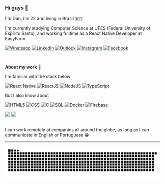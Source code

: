 ### Hi guys 👋

I'm Dan, I'm 22 and living in Brasil 🇧🇷

I'm currently studying Computer Science at UFES (Federal University of Espírito Santo), and working fulltime as a React Native Developer at EasyFarm.

[![Whatsapp](https://cdn2.iconfinder.com/data/icons/social-media-applications/64/social_media_applications_23-whatsapp-32.png)](https://wa.me/55028999728865) 
[![LinkedIn](https://cdn1.iconfinder.com/data/icons/logotypes/32/square-linkedin-32.png)](https://www.linkedin.com/in/danilo-js/) [![Outlook](https://cdn4.iconfinder.com/data/icons/logos-and-brands/512/243_Outlook_logo-32.png)](mailto:danilojldeo@hotmail.com) [![Instagram](https://cdn3.iconfinder.com/data/icons/social-network-30/512/social-03-32.png)](https://www.instagram.com/dan_jsl/) [![Facebook](https://cdn3.iconfinder.com/data/icons/free-social-icons/67/Untitled-16-32.png)](https://www.facebook.com/danilolima066)

</br>

**About my work** 🚀 

I'm familiar with the stack below

![React Native](https://img.shields.io/badge/-React_Native-333333?style=flat&logo=react)
![ReactJS](https://img.shields.io/badge/-ReactJS-333333?style=flat&logo=react)
![NodeJS](https://img.shields.io/badge/NodeJS-333333?style=flat&logo=nodejs)
![TypeScript](https://img.shields.io/badge/TypeScript-333333?style=flat&logo=TypeScript)

But I also know about

![HTML5](https://img.shields.io/badge/-HTML5-333333?style=flat&logo=HTML5)
![CSS](https://img.shields.io/badge/-CSS-333333?style=flat&logo=CSS3&logoColor=1572B6)
![C](https://img.shields.io/badge/C-333333?style=flat&logo=C)
![SQL](https://img.shields.io/badge/SQL-333333?style=flat&logo=sql)
![Docker](https://img.shields.io/badge/Docker-333333?style=flat&logo=Docker)
![Firebase](https://img.shields.io/badge/Firebase-333333?style=flat&logo=firebase)

<div>
<img height='180em' src="https://github-readme-stats.vercel.app/api?username=Danilo-Js&show_icons=true&theme=dracula&include_all_commits=true&count_private=true" />
<img height="180em" src="https://github-readme-stats.vercel.app/api/top-langs/?username=Danilo-Js&layout=compact&langs_count=7&theme=dracula"/>
</div>

</br>

I can work remotely at companies all around the globe, as long as I can communicate in English or Portuguese :grin:

---
![Snake animation](https://github.com/Danilo-Js/Danilo-Js/blob/output/github-contribution-grid-snake.svg)

